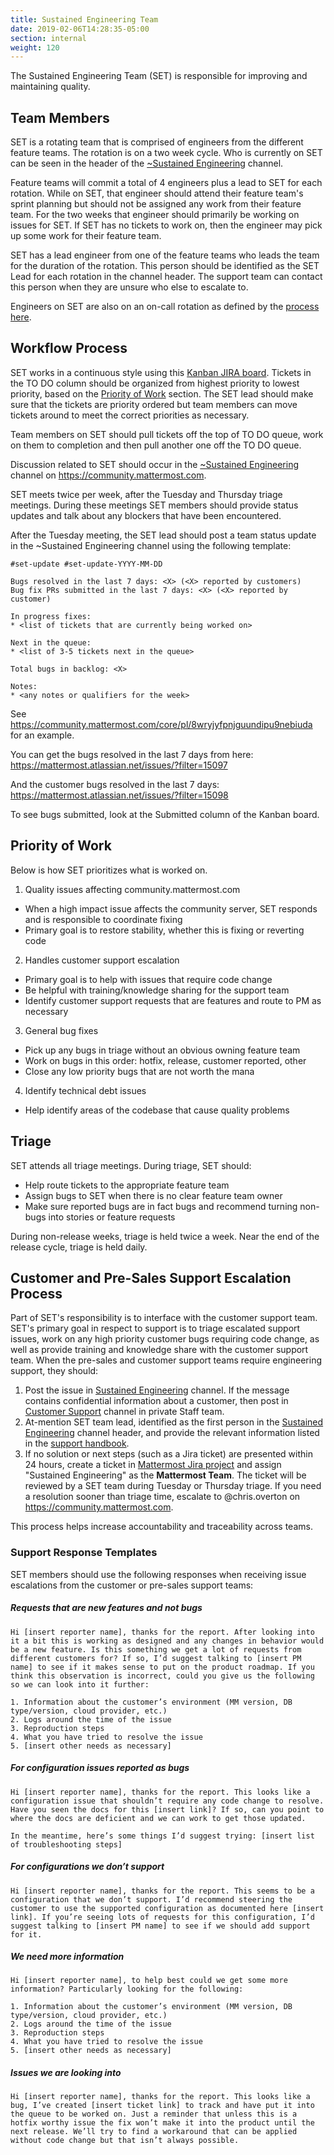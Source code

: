 ```yaml
---
title: Sustained Engineering Team
date: 2019-02-06T14:28:35-05:00
section: internal
weight: 120
---
```


The Sustained Engineering Team (SET) is responsible for improving and maintaining quality.

## Team Members

SET is a rotating team that is comprised of engineers from the different feature teams. The rotation is on a two week cycle. Who is currently on SET can be seen in the header of the [~Sustained Engineering](https://community.mattermost.com/core/channels/sustained-engineering) channel.

Feature teams will commit a total of 4 engineers plus a lead to SET for each rotation. While on SET, that engineer should attend their feature team's sprint planning but should not be assigned any work from their feature team. For the two weeks that engineer should primarily be working on issues for SET. If SET has no tickets to work on, then the engineer may pick up some work for their feature team.

SET has a lead engineer from one of the feature teams who leads the team for the duration of the rotation. This person should be identified as the SET Lead for each rotation in the channel header. The support team can contact this person when they are unsure who else to escalate to.

Engineers on SET are also on an on-call rotation as defined by the [process here](https://docs.google.com/document/d/1-AWQJQelgKvGVSP6sOIi9EOSVjxXVlJlwNuJlkcXKGA/edit).

## Workflow Process

SET works in a continuous style using this [Kanban JIRA board](https://mattermost.atlassian.net/secure/RapidBoard.jspa?rapidView=33). Tickets in the TO DO column should be organized from highest priority to lowest priority, based on the [Priority of Work](#priority-of-work) section. The SET lead should make sure that the tickets are priority ordered but team members can move tickets around to meet the correct priorities as necessary.

Team members on SET should pull tickets off the top of TO DO queue, work on them to completion and then pull another one off the TO DO queue.

Discussion related to SET should occur in the [~Sustained Engineering](https://community.mattermost.com/core/channels/sustained-engineering) channel on https://community.mattermost.com.

SET meets twice per week, after the Tuesday and Thursday triage meetings. During these meetings SET members should provide status updates and talk about any blockers that have been encountered.

After the Tuesday meeting, the SET lead should post a team status update in the ~Sustained Engineering channel using the following template:

```
#set-update #set-update-YYYY-MM-DD

Bugs resolved in the last 7 days: <X> (<X> reported by customers)
Bug fix PRs submitted in the last 7 days: <X> (<X> reported by customer)

In progress fixes:
* <list of tickets that are currently being worked on>

Next in the queue:
* <list of 3-5 tickets next in the queue>

Total bugs in backlog: <X>

Notes:
* <any notes or qualifiers for the week>
```

See https://community.mattermost.com/core/pl/8wryjyfpnjguundipu9nebiuda for an example.

You can get the bugs resolved in the last 7 days from here: https://mattermost.atlassian.net/issues/?filter=15097

And the customer bugs resolved in the last 7 days: https://mattermost.atlassian.net/issues/?filter=15098

To see bugs submitted, look at the Submitted column of the Kanban board.

## Priority of Work

Below is how SET prioritizes what is worked on.

1. Quality issues affecting community.mattermost.com
  * When a high impact issue affects the community server, SET responds and is responsible to coordinate fixing
  * Primary goal is to restore stability, whether this is fixing or reverting code
2. Handles customer support escalation
  * Primary goal is to help with issues that require code change
  * Be helpful with training/knowledge sharing for the support team
  * Identify customer support requests that are features and route to PM as necessary
3. General bug fixes
  * Pick up any bugs in triage without an obvious owning feature team
  * Work on bugs in this order: hotfix, release, customer reported, other
  * Close any low priority bugs that are not worth the mana
4. Identify technical debt issues
  * Help identify areas of the codebase that cause quality problems

## Triage

SET attends all triage meetings. During triage, SET should:

* Help route tickets to the appropriate feature team
* Assign bugs to SET when there is no clear feature team owner
* Make sure reported bugs are in fact bugs and recommend turning non-bugs into stories or feature requests

During non-release weeks, triage is held twice a week. Near the end of the release cycle, triage is held daily.

## Customer and Pre-Sales Support Escalation Process

Part of SET's responsibility is to interface with the customer support team. SET's primary goal in respect to support is to triage escalated support issues, work on any high priority customer bugs requiring code change, as well as provide training and knowledge share with the customer support team. When the pre-sales and customer support teams require engineering support, they should:

1. Post the issue in [Sustained Engineering](https://community.mattermost.com/core/channels/sustained-engineering) channel. If the message contains confidential information about a customer, then post in [Customer Support](https://community.mattermost.com/private-core/channels/community) channel in private Staff team.
2. At-mention SET team lead, identified as the first person in the [Sustained Engineering](https://community.mattermost.com/core/channels/sustained-engineering) channel header, and provide the relevant information listed in the [support handbook](https://docs.mattermost.com/process/support.html).
3. If no solution or next steps (such as a Jira ticket) are presented within 24 hours, create a ticket in [Mattermost Jira project](https://mattermost.atlassian.net/) and assign "Sustained Engineering" as the **Mattermost Team**. The ticket will be reviewed by a SET team during Tuesday or Thursday triage. If you need a resolution sooner than triage time, escalate to @chris.overton on https://community.mattermost.com.

This process helps increase accountability and traceability across teams.

### Support Response Templates

SET members should use the following responses when receiving issue escalations from the customer or pre-sales support teams:

##### Requests that are new features and not bugs

```
Hi [insert reporter name], thanks for the report. After looking into it a bit this is working as designed and any changes in behavior would be a new feature. Is this something we get a lot of requests from different customers for? If so, I’d suggest talking to [insert PM name] to see if it makes sense to put on the product roadmap. If you think this observation is incorrect, could you give us the following so we can look into it further:

1. Information about the customer’s environment (MM version, DB type/version, cloud provider, etc.)
2. Logs around the time of the issue
3. Reproduction steps
4. What you have tried to resolve the issue
5. [insert other needs as necessary]
```

##### For configuration issues reported as bugs

```
Hi [insert reporter name], thanks for the report. This looks like a configuration issue that shouldn’t require any code change to resolve. Have you seen the docs for this [insert link]? If so, can you point to where the docs are deficient and we can work to get those updated.

In the meantime, here’s some things I’d suggest trying: [insert list of troubleshooting steps]
```

##### For configurations we don’t support

```
Hi [insert reporter name], thanks for the report. This seems to be a configuration that we don’t support. I’d recommend steering the customer to use the supported configuration as documented here [insert link]. If you’re seeing lots of requests for this configuration, I’d suggest talking to [insert PM name] to see if we should add support for it.
```

##### We need more information

```
Hi [insert reporter name], to help best could we get some more information? Particularly looking for the following:

1. Information about the customer’s environment (MM version, DB type/version, cloud provider, etc.)
2. Logs around the time of the issue
3. Reproduction steps
4. What you have tried to resolve the issue
5. [insert other needs as necessary]
```

##### Issues we are looking into

```
Hi [insert reporter name], thanks for the report. This looks like a bug, I’ve created [insert ticket link] to track and have put it into the queue to be worked on. Just a reminder that unless this is a hotfix worthy issue the fix won’t make it into the product until the next release. We’ll try to find a workaround that can be applied without code change but that isn’t always possible.
```

